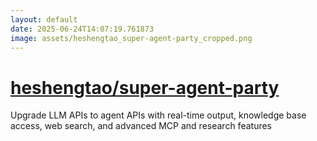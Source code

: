 ```yaml
---
layout: default
date: 2025-06-24T14:07:19.761873
image: assets/heshengtao_super-agent-party_cropped.png
---
```


# [heshengtao/super-agent-party](https://github.com/heshengtao/super-agent-party)

Upgrade LLM APIs to agent APIs with real-time output, knowledge base access, web search, and advanced MCP and research features
